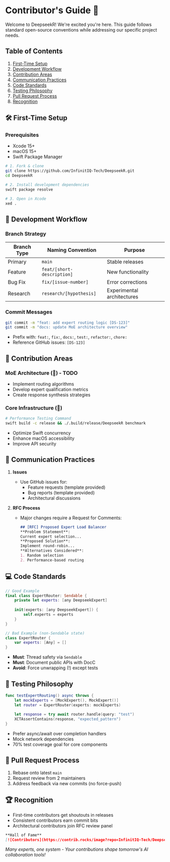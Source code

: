 # Contributor's Guide 🌟

Welcome to DeepseekR! We're excited you're here. This guide follows standard open-source conventions while addressing our specific project needs.

## Table of Contents
1. [First-Time Setup](#-first-time-setup)
2. [Development Workflow](#-development-workflow)
3. [Contribution Areas](#-contribution-areas)
4. [Communication Practices](#-communication-practices)
5. [Code Standards](#-code-standards)
6. [Testing Philosophy](#-testing-philosophy)
7. [Pull Request Process](#-pull-request-process)
8. [Recognition](#-recognition)

## 🛠️ First-Time Setup

### Prerequisites
- Xcode 15+
- macOS 15+
- Swift Package Manager

```bash
# 1. Fork & clone
git clone https://github.com/InfinitIQ-Tech/DeepseekR.git
cd DeepseekR

# 2. Install development dependencies
swift package resolve

# 3. Open in Xcode
xed .
```

## 🔄 Development Workflow

### Branch Strategy
| Branch Type      | Naming Convention          | Purpose                          |
|------------------|----------------------------|----------------------------------|
| Primary          | `main`                     | Stable releases                  |
| Feature          | `feat/[short-description]` | New functionality                |
| Bug Fix          | `fix/[issue-number]`       | Error corrections                |
| Research         | `research/[hypothesis]`    | Experimental architectures       |

### Commit Messages
```bash
git commit -m "feat: add expert routing logic [DS-123]" 
git commit -m "docs: update MoE architecture overview"
```
- Prefix with: `feat:`, `fix:`, `docs:`, `test:`, `refactor:`, `chore:`
- Reference GitHub issues: `[DS-123]`

## 🎯 Contribution Areas

### MoE Architecture (🧩) - TODO
- Implement routing algorithms
- Develop expert qualification metrics
- Create response synthesis strategies

### Core Infrastructure (🚢)
```bash
# Performance Testing Command
swift build -c release && ./.build/release/DeepseekR benchmark
```
- Optimize Swift concurrency
- Enhance macOS accessibility
- Improve API security

## 📢 Communication Practices

1. **Issues**  
   - Use GitHub issues for:  
     - Feature requests (template provided)  
     - Bug reports (template provided)  
     - Architectural discussions  

2. **RFC Process**  
   - Major changes require a Request for Comments:  
     ```markdown
     ## [RFC] Proposed Expert Load Balancer
     **Problem Statement**:  
     Current expert selection...  
     **Proposed Solution**:  
     Implement round-robin...  
     **Alternatives Considered**:  
     1. Random selection  
     2. Performance-based routing  
     ```

## 💻 Code Standards

```swift
// Good Example
final class ExpertRouter: Sendable {
    private let experts: [any DeepseekExpert]
    
    init(experts: [any DeepseekExpert]) {
        self.experts = experts
    }
}

// Bad Example (non-Sendable state)
class ExpertRouter {
    var experts: [Any] = []
}
```
- **Must**: Thread safety via `Sendable`
- **Must**: Document public APIs with DocC
- **Avoid**: Force unwrapping (!) except tests

## 🧪 Testing Philosophy

```swift
func testExpertRouting() async throws {
    let mockExperts = [MockExpert(), MockExpert()]
    let router = ExpertRouter(experts: mockExperts)
    
    let response = try await router.handle(query: "test")
    XCTAssertContains(response, "expected_pattern")
}
```
- Prefer async/await over completion handlers
- Mock network dependencies
- 70% test coverage goal for core components

## 🔀 Pull Request Process

1. Rebase onto latest `main`
2. Request review from 2 maintainers
3. Address feedback via new commits (no force-push)

## 🏆 Recognition

- First-time contributors get shoutouts in releases
- Consistent contributors earn commit bits
- Architectural contributors join RFC review panel

```markdown
**Hall of Fame**  
[![Contributors](https://contrib.rocks/image?repo=InfinitIQ-Tech/DeepseekR)](https://github.com/InfinitIQ-Tech/DeepseekR/graphs/contributors)
```

*Many experts, one system - Your contributions shape tomorrow's AI collaboration tools!*